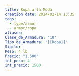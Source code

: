 ```yaml
---
title: Ropa a la Moda
creation date: 2024-02-14 13:35
tags:
  - type/armor
  - armor/ropa
aliases: 
Clase_de_Armadura: "10"
Tipo_de_Armadura: "[[Ropa]]"
Sigilo: 
Peso: 4 lb
Precio: "1.500"
int_peso: 4
int_precio: 1500
---
```


